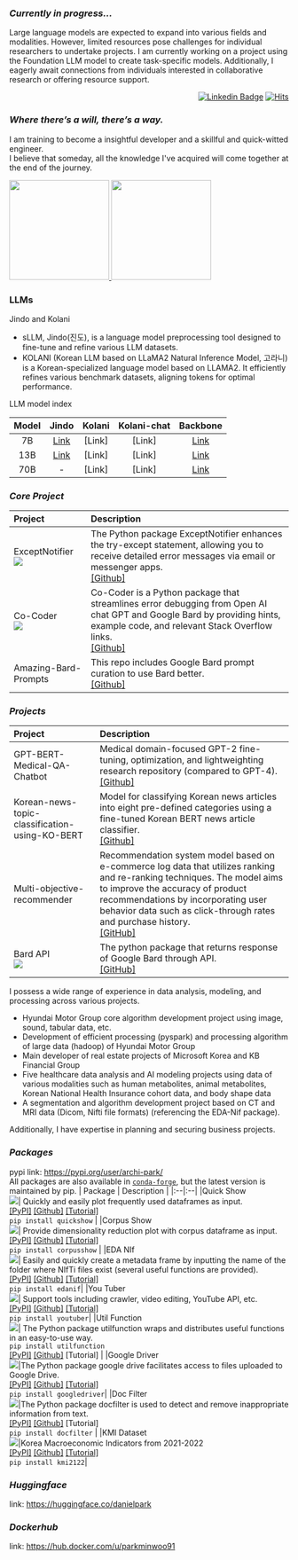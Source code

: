 ### *Currently in progress...*
Large language models are expected to expand into various fields and modalities. However, limited resources pose challenges for individual researchers to undertake projects. I am currently working on a project using the Foundation LLM model to create task-specific models. Additionally, I eagerly await connections from individuals interested in collaborative research or offering resource support.

<div align=right>

[![Linkedin Badge](https://img.shields.io/badge/-LinkedIn-blue?style=flat-square&logo=Linkedin&logoColor=white&link=https://www.linkedin.com/in/dsdanielpark/)](https://www.linkedin.com/in/dsdanielpark/) 
[![Hits](https://hits.seeyoufarm.com/api/count/incr/badge.svg?url=https%3A%2F%2Fgithub.com%2Fdsdanielpark&count_bg=%23000000&title_bg=%23555555&icon=&icon_color=%23E7E7E7&title=ProfileViews&edge_flat=false)](https://hits.seeyoufarm.com)

</div>

### *Where there’s a will, there’s a way.*
I am training to become a insightful developer and a skillful and quick-witted engineer. <br>
I believe that someday, all the knowledge I've acquired will come together at the end of the journey.

<p align="left">
<a href="https://github.com/dsdanielpark">
  <img height="180em" src="https://github-readme-stats-eight-theta.vercel.app/api?username=dsdanielpark&show_icons=true&theme=nord&include_all_commits=true&count_private=true"/>
  <img height="180em" src="https://github-readme-stats-eight-theta.vercel.app/api/top-langs/?username=dsdanielpark&layout=compact&langs_count=8&theme=nord"/>
</a>
</p>

### LLMs
Jindo and Kolani
 - sLLM, Jindo(진도), is a language model preprocessing tool designed to fine-tune and refine various LLM datasets.
 - KOLANI (Korean LLM based on LLaMA2 Natural Inference Model, 고라니) is a Korean-specialized language model based on LLAMA2. It efficiently refines various benchmark datasets, aligning tokens for optimal performance.

LLM model index

|Model|Jindo|Kolani|Kolani-chat|Backbone|
|:---:|:---:|:---:|:---:|:---:|
|7B| [Link](https://huggingface.co/danielpark/ko-llama-2-jindo-7b-instruct) | [Link] |  [Link]  | [Link](https://huggingface.co/llamaste/Llama-2-7b-hf)|
|13B| [Link](https://huggingface.co/danielpark/ko-llama-2-jindo-13b-instruct) |  [Link]  |  [Link]  | [Link](https://huggingface.co/llamaste/Llama-2-13b-hf)|
|70B| - |  [Link]  | [Link] | [Link](https://huggingface.co/llamaste/Llama-2-70b-hf)|




### *Core Project*
  
  | Project | Description |
  |:--|:--|
  | ExceptNotifier <br> [![](https://img.shields.io/badge/pypi-ExceptNotifier-blue)](https://pypi.org/project/exceptnotifier/)| The Python package ExceptNotifier enhances the try-except statement, allowing you to receive detailed error messages via email or messenger apps.<br> [[Github]](https://github.com/dsdanielpark/ExceptNotifier) |
  | Co-Coder <br> [![](https://img.shields.io/badge/pypi-CoCoder-blue)](https://pypi.org/project/cocoder/)| Co-Coder is a Python package that streamlines error debugging from Open AI chat GPT and Google Bard by providing hints, example code, and relevant Stack Overflow links. <br> [[Github]](https://github.com/dsdanielpark/Co-Coder) |
  | Amazing-Bard-Prompts| This repo includes Google Bard prompt curation to use Bard better.  <br> [[Github]](https://github.com/dsdanielpark/amazing-bard-prompts) |

### *Projects*
  
  | Project | Description |
  |:--|:--|
  | GPT-BERT-Medical-QA-Chatbot| Medical domain-focused GPT-2 fine-tuning, optimization, and lightweighting research repository (compared to GPT-4). <br> [[Github]](https://github.com/DSDanielPark/medical-qa-bert-chatgpt) |
  | Korean-news-topic-classification-using-KO-BERT | Model for classifying Korean news articles into eight pre-defined categories using a fine-tuned Korean BERT news article classifier. <br> [[Github]](https://github.com/DSDanielPark/fine-tuned-korean-bert-news-article-classifier) |
  | Multi-objective-recommender | Recommendation system model based on e-commerce log data that utilizes ranking and re-ranking techniques. The model aims to improve the accuracy of product recommendations by incorporating user behavior data such as click-through rates and purchase history. <br> [[GitHub]](https://github.com/DSDanielPark/kaggle2023-multi-objective-recommender)|
  | Bard API <br> [![](https://img.shields.io/badge/pypi-BardAPI-blue)](https://pypi.org/project/bardapi/) | The python package that returns response of Google Bard through API. <br> [[GitHub]](https://github.com/DSDanielPark/BARD_API)||
  
I possess a wide range of experience in data analysis, modeling, and processing across various projects. 
- Hyundai Motor Group core algorithm development project using image, sound, tabular data, etc.
- Development of efficient processing (pyspark) and processing algorithm of large data (hadoop) of Hyundai Motor Group
- Main developer of real estate projects of Microsoft Korea and KB Financial Group
- Five healthcare data analysis and AI modeling projects using data of various modalities such as human metabolites, animal metabolites, Korean National Health Insurance cohort data, and body shape data
- A segmentation and algorithm development project based on CT and MRI data (Dicom, Nifti file formats) (referencing the EDA-Nif package). <br>

Additionally, I have expertise in planning and securing business projects.
  
 
### *Packages*
  pypi link: https://pypi.org/user/archi-park/ <br>
  All packages are also available in [`conda-forge`](https://github.com/conda-forge), but the latest version is maintained by pip.
  | Package | Description |
  |:--|:--|
  |Quick Show <br> [![](https://img.shields.io/badge/pypi-quickshow-blue)](https://pypi.org/project/quickshow/)| Quickly and easily plot frequently used dataframes as input. <br> [[PyPI]](https://pypi.org/project/quickshow/) [[Github]](https://github.com/DSDanielPark/quick-show) [[Tutorial]](https://github.com/DSDanielPark/quick-show/blob/main/tutorial/tutorial.ipynb) <br> `pip install quickshow` |
  |Corpus Show <br>[![](https://img.shields.io/badge/pypi-corpusshow-blue)](https://pypi.org/project/corpusshow/)| Provide dimensionality reduction plot with corpus dataframe as input. <br> [[PyPI]](https://pypi.org/project/corpusshow/) [[Github]](https://github.com/DSDanielPark/corpus-show) [[Tutorial]](https://github.com/DSDanielPark/corpus-show/blob/main/tutorials/corpusshow_tutorial.ipynb) <br> `pip install corpusshow` |
  |EDA NIf <br>[![](https://img.shields.io/badge/pypi-edanif-blue)](https://pypi.org/project/edanif/)| Easily and quickly create a metadata frame by inputting the name of the folder where NIfTi files exist (several useful functions are provided). <br> [[PyPI]](https://pypi.org/project/edanif/) [[Github]](https://github.com/DSDanielPark/EDA-NIf) [[Tutorial]](https://github.com/DSDanielPark/EDA-NIf/blob/main/tutorials/edanif_tutorial.ipynb) <br> `pip install edanif`|
  |You Tuber <br>[![](https://img.shields.io/badge/pypi-youtuber-blue)](https://pypi.org/project/youtuber/)| Support tools including crawler, video editing, YouTube API, etc. <br> [[PyPI]](https://pypi.org/project/youtuber/) [[Github]](https://github.com/DSDanielPark/youtuber) [[Tutorial]](https://github.com/DSDanielPark/youtuber/blob/main/doc/tutorial.ipynb) <br> `pip install youtuber`|
  |Util Function<br>[![](https://img.shields.io/badge/pypi-utilfunction-blue)](https://pypi.org/project/utilfunction/)| The Python package utilfunction wraps and distributes useful functions in an easy-to-use way. <br> `pip install utilfunction` <br> [[PyPI]](https://pypi.org/project/utilfunction/) [[Github]](https://github.com/DSDanielPark/util-function) [Tutorial] |
 |Google Driver<br>![](https://img.shields.io/badge/pypi-googledriver-blue)|The Python package google drive facilitates access to files uploaded to Google Drive. <br> [[PyPI]](https://pypi.org/project/googledriver/) [[Github]](https://github.com/DSDanielPark/google-driver) [[Tutorial]](https://github.com/DSDanielPark/google-driver/blob/main/docs/tutorial.ipynb)  <br> `pip install googledriver`|
  |Doc Filter<br>[![](https://img.shields.io/badge/pypi-docfilter-blue)](https://pypi.org/project/docfilter/)|The Python package docfilter is used to detect and remove inappropriate information from text. <br> [[PyPI]](https://pypi.org/project/docfilter/) [[Github]](https://github.com/DSDanielPark/docfilter) [Tutorial]  <br> `pip install docfilter` |
  |KMI Dataset<br>[![](https://img.shields.io/badge/pypi-kmi2122-blue)](https://pypi.org/project/kmi2122/)|Korea Macroeconomic Indicators from 2021-2022 <br> [[PyPI]](https://pypi.org/project/kmi2122/) [[Github]](https://github.com/DSDanielPark/kmi2122-dataset) [[Tutorial]](https://github.com/DSDanielPark/kmi2122-dataset/blob/main/doc/tutorial.ipynb) <br> `pip install kmi2122`|
 
### *Huggingface*
  link: https://huggingface.co/danielpark
  
  
### *Dockerhub*
  link: https://hub.docker.com/u/parkminwoo91
